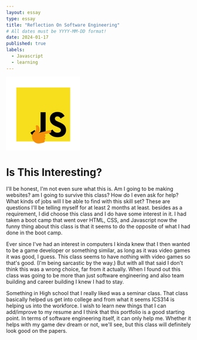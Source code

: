 ```yaml
---
layout: essay
type: essay
title: "Reflection On Software Engineering"
# All dates must be YYYY-MM-DD format!
date: 2024-01-17
published: true
labels:
  - Javascript
  - learning
---
```


<img width="200px" class="rounded float-start pe-4" src="../img/thinking-js.png">

<h1>Is This Interesting?</h1>

  <p>I'll be honest, I'm not even sure what this is. Am I going to be making websites? am I going to survive this class? How do I even ask for help? What kinds of jobs will I be able to find with this skill set? These are questions I'll be telling myself for at least 2 months at least. besides as a requirement, I did choose this class and I do have some interest in it. I had taken a boot camp that went over HTML, CSS, and Javascript now the funny thing about this class is that it seems to do the opposite of what I had done in the boot camp.</p>

  <p>Ever since I've had an interest in computers I kinda knew that I then wanted to be a game developer or something similar, as long as it was video games it was good, I guess. This class seems to have nothing with video games so that's good. (I'm being sarcastic by the way.) But with all that said I don't think this was a wrong choice, far from it actually. When I found out this class was going to be more than just software engineering and also team building and career building I knew I had to stay.</p>

 <p>Something in High school that I really liked was a seminar class. That class basically helped us get into college and from what it seems ICS314 is helping us into the workforce. I wish to learn new things that I can add/improve to my resume and I think that this portfolio is a good starting point. In terms of software engineering itself, it can only help me. Whether it helps with my game dev dream or not, we'll see, but this class will definitely look good on the papers.</p>
